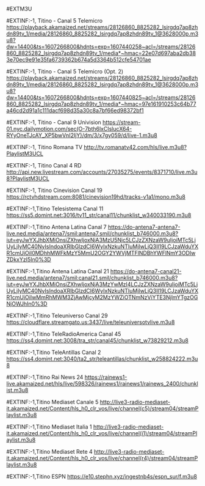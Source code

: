 #EXTM3U

#EXTINF:-1, Titino - Canal 5 Telemicro
https://playback.akamaized.net/streams/28126860_8825282_lsirgdq7ap8zhdn89tv_1/media/28126860_8825282_lsirgdq7ap8zhdn89tv_1@3628000p.m3u8?dw=14400&ts=1607266800&hdnts=exp=1607440258~acl=/streams/28126860_8825282_lsirgdq7ap8zhdn89tv_1/media*~hmac=22e07d697aba2db383e70ec9e91e35fa6739362b674a5d3364b512cfe54701ae

#EXTINF:-1, Titino - Canal 5 Telemicro (Opt. 2)
https://playback.akamaized.net/streams/28126860_8825282_lsirgdq7ap8zhdn89tv_1/media/28126860_8825282_lsirgdq7ap8zhdn89tv_1@3628000p.m3u8?dw=14400&ts=1607266800&hdnts=exp=1607440825~acl=/streams/28126860_8825282_lsirgdq7ap8zhdn89tv_1/media*~hmac=97e161910253c64b77a46cd2d91a1c111dacf698d35a30c8a7bf66ed98372bf1

#EXTINF:-1, Titino - Canal 9 Univision 
https://stream-01.nyc.dailymotion.com/sec(O-7bth6lxCIslucX64-RYyOneTJcAY_XP5bwVnI2IjY)/dm/3/x7gy059/d/live-1.m3u8

#EXTINF:-1, Titino Romana TV
http://tv.romanatv42.com/hls/live.m3u8?PlaylistM3UCL

#EXTINF:-1, Titino Canal 4 RD
http://api.new.livestream.com/accounts/27035275/events/8371710/live.m3u8?PlaylistM3UCL

#EXTINF:-1, Titino Cinevision Canal 19
https://rctvhdstream.com:8081/cinevision19hd/tracks-v1a1/mono.m3u8

#EXTINF:-1,Titino Telesistema Canal 11
https://ss5.domint.net:3016/tv11_str/canal11/chunklist_w340033190.m3u8

#EXTINF:-1,Titino Antena Latina Canal 7
https://do-antena7-antena7-live.ned.media/antena7/smil:antena7.smil/chunklist_b746000.m3u8?iut=eyJwYXJhbXMiOnsiZXhwIjoxNjA3MzU5Njc5LCJzZXNzaW9uIjoiMTc5LjUyLjIyMC40NyIsIndoaXRlbGlzdCI6WyIxNzkuNTIuMjIwLjQ3Il19LCJzaWduYXR1cmUiOiI0MDhhMWFkMzY5MmU2OGY2YWVjMTFlNDBhYWFlNmY3ODIwZDkxYzI5In0%3D

#EXTINF:-1,Titino Antena Latina Canal 21
https://do-antena7-canal21-live.ned.media/antena7/smil:canal21.smil/chunklist_b746000.m3u8?iut=eyJwYXJhbXMiOnsiZXhwIjoxNjA3MzYwMzI4LCJzZXNzaW9uIjoiMTc5LjUyLjIyMC40NyIsIndoaXRlbGlzdCI6WyIxNzkuNTIuMjIwLjQ3Il19LCJzaWduYXR1cmUiOiIwMmRhMWM3ZjAwMjcyM2MzYWZiOTNmNzViYTE3NjlmYTgzOGNjOWJhIn0%3D

#EXTINF:-1,Titino Teleuniverso Canal 29
https://cloudflare.streamgato.us:3437/live/teleuniversotvlive.m3u8

#EXTINF:-1,Titino TeleRadioAmerica Canal 45
https://ss4.domint.net:3008/tra_str/canal45/chunklist_w73829212.m3u8

#EXTINF:-1,Titino TeleAntillas Canal 2
https://ss4.domint.net:3040/ta2_str/teleantillas/chunklist_w258824222.m3u8

#EXTINF:-1,Titino Rai News 24
https://rainews1-live.akamaized.net/hls/live/598326/rainews1/rainews1/rainews_2400/chunklist.m3u8

#EXTINF:-1,Titino Mediaset Canale 5
http://live3-radio-mediaset-it.akamaized.net/Content/hls_h0_clr_vos/live/channel(c5)/stream04/streamPlaylist.m3u8

#EXTINF:-1,Titino Mediaset Italia 1
http://live3-radio-mediaset-it.akamaized.net/Content/hls_h0_clr_vos/live/channel(i1)/stream04/streamPlaylist.m3u8

#EXTINF:-1,Titino Mediaset Rete 4
http://live3-radio-mediaset-it.akamaized.net/Content/hls_h0_clr_vos/live/channel(r4)/stream04/streamPlaylist.m3u8

#EXTINF:-1,Titino ESPN
https://e10.stephn.xyz/ingestnb4s/espn_sur/f.m3u8
